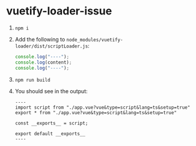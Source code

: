 # vuetify-loader-issue

1. `npm i`
2. Add the following to `node_modules/vuetify-loader/dist/scriptLoader.js`:

    ```ts
    console.log("----");
    console.log(content);
    console.log("----");
    ```
3. `npm run build`
4. You should see in the output:
    ```
    ----
    import script from "./app.vue?vue&type=script&lang=ts&setup=true"
    export * from "./app.vue?vue&type=script&lang=ts&setup=true"

    const __exports__ = script;

    export default __exports__
    ----
    ```
